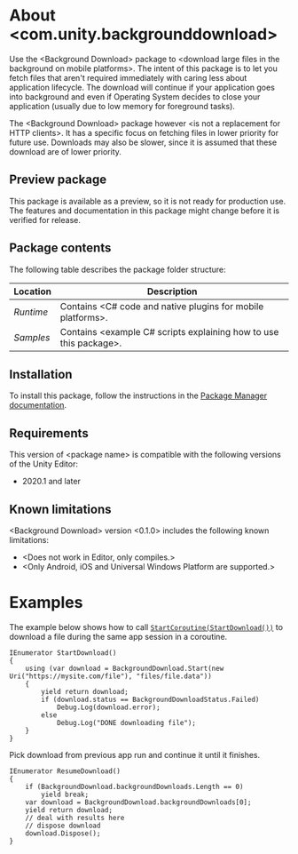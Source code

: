 # About &lt;com.unity.backgrounddownload&gt;

Use the &lt;Background Download&gt; package to &lt;download large files in the background on mobile platforms&gt;. The intent of this package is to let you fetch files that aren't required immediately with caring less about application lifecycle. The download will continue if your application goes into background and even if Operating System decides to close your application (usually due to low memory for foreground tasks).

The &lt;Background Download&gt; package however &lt;is not a replacement for HTTP clients&gt;. It has a specific focus on fetching files in lower priority for future use. Downloads may also be slower, since it is assumed that these download are of lower priority.


## Preview package
This package is available as a preview, so it is not ready for production use. The features and documentation in this package might change before it is verified for release.


## Package contents

The following table describes the package folder structure:

|**Location**|**Description**|
|---|---|
|*Runtime*|Contains &lt;C# code and native plugins for mobile platforms&gt;.|
|*Samples*|Contains &lt;example C# scripts explaining how to use this package&gt;.|

<a name="Installation"></a>

## Installation

To install this package, follow the instructions in the [Package Manager documentation](https://docs.unity3d.com/Manual/upm-ui-install.html).


## Requirements

This version of &lt;package name&gt; is compatible with the following versions of the Unity Editor:

* 2020.1 and later


## Known limitations

&lt;Background Download&gt; version &lt;0.1.0&gt; includes the following known limitations:

* &lt;Does not work in Editor, only compiles.&gt;
* &lt;Only Android, iOS and Universal Windows Platform are supported.&gt;

# Examples

The example below shows how to call [`StartCoroutine(StartDownload())`](https://docs.unity3d.com/ScriptReference/MonoBehaviour.StartCoroutine.html) to download a file during the same app session in a coroutine.

```
IEnumerator StartDownload()
{
    using (var download = BackgroundDownload.Start(new Uri("https://mysite.com/file"), "files/file.data"))
    {
        yield return download;
        if (download.status == BackgroundDownloadStatus.Failed)
            Debug.Log(download.error);
        else
            Debug.Log("DONE downloading file");
    }
}
```

Pick download from previous app run and continue it until it finishes.

```
IEnumerator ResumeDownload()
{
    if (BackgroundDownload.backgroundDownloads.Length == 0)
        yield break;
    var download = BackgroundDownload.backgroundDownloads[0];
    yield return download;
    // deal with results here
    // dispose download
    download.Dispose();
}
```
